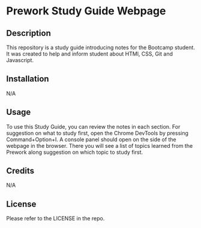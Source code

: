 # Prework Study Guide Webpage

## Description

This repository is a study guide introducing notes for the Bootcamp student. It was created to help and inform student about HTMl, CSS, Git and Javascript.


## Installation

N/A

## Usage

To use this Study Guide, you can review the notes in each section. For suggestion on what to study first, open the Chrome DevTools by pressing Command+Option+I. A console panel should open on the side of the webpage in the browser. There you will see a list of topics learned from the Prework along suggestion on which topic to study first.

## Credits

N/A

## License

Please refer to the LICENSE in the repo.



